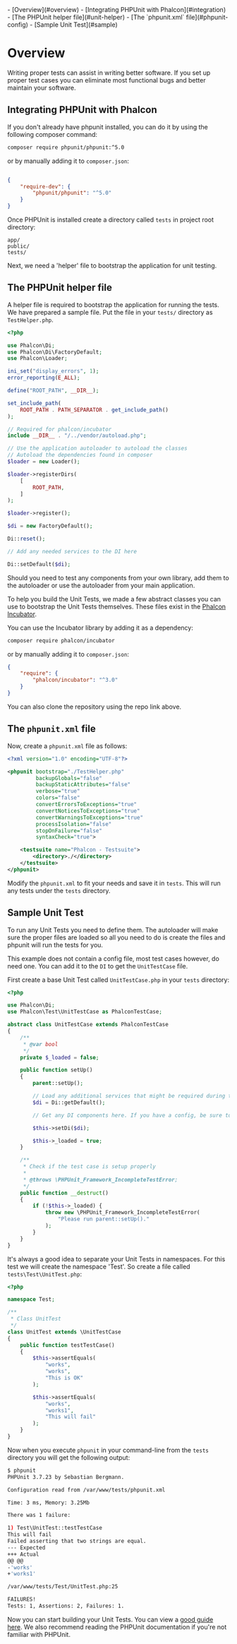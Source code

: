 <div class='article-menu' markdown='1'>
- [Overview](#overview)
    - [Integrating PHPUnit with Phalcon](#integration)
    - [The PHPUnit helper file](#unit-helper)
    - [The `phpunit.xml` file](#phpunit-config)
    - [Sample Unit Test](#sample)
</div>

<a name='overview'></a>
# Overview

Writing proper tests can assist in writing better software. If you set up proper test cases you can eliminate most functional bugs and better maintain your software.

<a name='integration'></a>
## Integrating PHPUnit with Phalcon

If you don't already have phpunit installed, you can do it by using the following composer command:

```bash
composer require phpunit/phpunit:^5.0
```

or by manually adding it to `composer.json`:

```json

{
    "require-dev": {
        "phpunit/phpunit": "^5.0"
    }
}
```

Once PHPUnit is installed create a directory called `tests` in project root directory:

```
app/
public/
tests/
```

Next, we need a 'helper' file to bootstrap the application for unit testing.

<a name='unit-helper'></a>
## The PHPUnit helper file

A helper file is required to bootstrap the application for running the tests. We have prepared a sample file. Put the file in your `tests/` directory as `TestHelper.php`.

```php
<?php

use Phalcon\Di;
use Phalcon\Di\FactoryDefault;
use Phalcon\Loader;

ini_set("display_errors", 1);
error_reporting(E_ALL);

define("ROOT_PATH", __DIR__);

set_include_path(
    ROOT_PATH . PATH_SEPARATOR . get_include_path()
);

// Required for phalcon/incubator
include __DIR__ . "/../vendor/autoload.php";

// Use the application autoloader to autoload the classes
// Autoload the dependencies found in composer
$loader = new Loader();

$loader->registerDirs(
    [
        ROOT_PATH,
    ]
);

$loader->register();

$di = new FactoryDefault();

Di::reset();

// Add any needed services to the DI here

Di::setDefault($di);
```

Should you need to test any components from your own library, add them to the autoloader or use the autoloader from your main application.

To help you build the Unit Tests, we made a few abstract classes you can use to bootstrap the Unit Tests themselves. These files exist in the [Phalcon Incubator](https://github.com/phalcon/incubator).

You can use the Incubator library by adding it as a dependency:

```bash
composer require phalcon/incubator
```


or by manually adding it to `composer.json`:

```json
{
    "require": {
        "phalcon/incubator": "^3.0"
    }
}
```

You can also clone the repository using the repo link above.

<a name='phpunit-config'></a>
## The `phpunit.xml` file

Now, create a `phpunit.xml` file as follows:

```xml
<?xml version="1.0" encoding="UTF-8"?>

<phpunit bootstrap="./TestHelper.php"
         backupGlobals="false"
         backupStaticAttributes="false"
         verbose="true"
         colors="false"
         convertErrorsToExceptions="true"
         convertNoticesToExceptions="true"
         convertWarningsToExceptions="true"
         processIsolation="false"
         stopOnFailure="false"
         syntaxCheck="true">

    <testsuite name="Phalcon - Testsuite">
        <directory>./</directory>
    </testsuite>
</phpunit>
```

Modify the `phpunit.xml` to fit your needs and save it in `tests`. This will run any tests under the `tests` directory.

<a name='sample'></a>
## Sample Unit Test

To run any Unit Tests you need to define them. The autoloader will make sure the proper files are loaded so all you need to do is create the files and phpunit will run the tests for you.

This example does not contain a config file, most test cases however, do need one. You can add it to the `DI` to get the `UnitTestCase` file.

First create a base Unit Test called `UnitTestCase.php` in your `tests` directory:

```php
<?php

use Phalcon\Di;
use Phalcon\Test\UnitTestCase as PhalconTestCase;

abstract class UnitTestCase extends PhalconTestCase
{
    /**
     * @var bool
     */
    private $_loaded = false;

    public function setUp()
    {
        parent::setUp();

        // Load any additional services that might be required during testing
        $di = Di::getDefault();

        // Get any DI components here. If you have a config, be sure to pass it to the parent

        $this->setDi($di);

        $this->_loaded = true;
    }

    /**
     * Check if the test case is setup properly
     *
     * @throws \PHPUnit_Framework_IncompleteTestError;
     */
    public function __destruct()
    {
        if (!$this->_loaded) {
            throw new \PHPUnit_Framework_IncompleteTestError(
                "Please run parent::setUp()."
            );
        }
    }
}
```

It's always a good idea to separate your Unit Tests in namespaces. For this test we will create the namespace 'Test'. So create a file called `tests\Test\UnitTest.php`:

```php
<?php

namespace Test;

/**
 * Class UnitTest
 */
class UnitTest extends \UnitTestCase
{
    public function testTestCase()
    {
        $this->assertEquals(
            "works",
            "works",
            "This is OK"
        );

        $this->assertEquals(
            "works",
            "works1",
            "This will fail"
        );
    }
}
```

Now when you execute `phpunit` in your command-line from the `tests` directory you will get the following output:

```bash
$ phpunit
PHPUnit 3.7.23 by Sebastian Bergmann.

Configuration read from /var/www/tests/phpunit.xml

Time: 3 ms, Memory: 3.25Mb

There was 1 failure:

1) Test\UnitTest::testTestCase
This will fail
Failed asserting that two strings are equal.
--- Expected
+++ Actual
@@ @@
-'works'
+'works1'

/var/www/tests/Test/UnitTest.php:25

FAILURES!
Tests: 1, Assertions: 2, Failures: 1.
```

Now you can start building your Unit Tests. You can view a [good guide here](http://blog.stevensanderson.com/2009/08/24/writing-great-unit-tests-best-and-worst-practises/). We also recommend reading the PHPUnit documentation if you're not familiar with PHPUnit.
